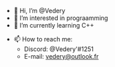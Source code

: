 - 👋 Hi, I’m @Vedery
- 👀 I’m interested in prograamming
- 🌱 I’m currently learning C++
<!--- 💞️ I’m looking to collaborate on ...-->
- 📫 How to reach me:
  - Discord: @Vedery'#1251
  - E-mail: vedery@outlook.fr

<!---
Vedery/Vedery is a ✨ special ✨ repository because its `README.md` (this file) appears on your GitHub profile.
You can click the Preview link to take a look at your changes.
--->
